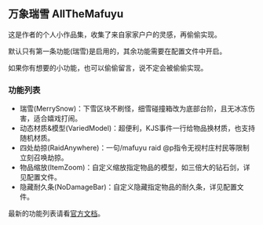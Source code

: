 ## 万象瑞雪 AllTheMafuyu

这是作者的个人小作品集，收集了来自家家户户的灵感，再偷偷实现。

默认只有第一条功能(瑞雪)是启用的，其余功能需要在配置文件中开启。

如果你有想要的小功能，也可以偷偷留言，说不定会被偷偷实现。

### 功能列表

- 瑞雪(MerrySnow)：下雪区块不刷怪，细雪碰撞箱改为底部台阶，且无冰冻伤害，适合嬉戏打闹。
- 动态材质&模型(VariedModel)：超便利，KJS事件一行给物品换材质，也支持随机材质。
- 四处劫掠(RaidAnywhere)：一句/mafuyu raid @p指令无视村庄村民等限制立刻召唤劫掠。
- 物品缩放(ItemZoom)：自定义缩放指定物品的模型，如三倍大的钻石剑，详见配置文件。
- 隐藏耐久条(NoDamageBar)：自定义隐藏指定物品的耐久条，详见配置文件。

最新的功能列表请看[官方文档]()。